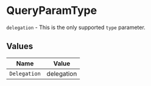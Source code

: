 # QueryParamType

`delegation` - This is the only supported `type` parameter.


## Values

| Name         | Value        |
| ------------ | ------------ |
| `Delegation` | delegation   |